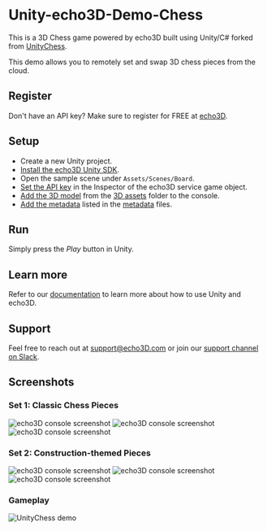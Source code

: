 # Unity-echo3D-Demo-Chess

This is a 3D Chess game powered by echo3D built using Unity/C# forked from [UnityChess](https://github.com/ErkrodC/UnityChess/).

This demo allows you to remotely set and swap 3D chess pieces from the cloud.

## Register
Don't have an API key? Make sure to register for FREE at [echo3D](https://www.echo3D.com/signup).

## Setup
* Create a new Unity project.
* [Install the echo3D Unity SDK](https://docs.echo3D.co/unity/installation).
* Open the sample scene under `Assets/Scenes/Board`.
* [Set the API key](https://docs.echo3D.com/unity/using-the-sdk) in the Inspector of the echo3D service game object.
* [Add the 3D model](https://docs.echo3D.com/quickstart/add-a-3d-model) from the [3D assets](./Example%20Assets/3D%20Assets) folder to the console.
* [Add the metadata](https://docs.echo3D.com/web-console/manage-pages/data-page/how-to-add-data#adding-metadata) listed in the [metadata](./Example%20Assets/3D%20Assets) files.

## Run
Simply press the _Play_ button in Unity.

## Learn more
Refer to our [documentation](https://docs.echo3D.com/unity/) to learn more about how to use Unity and echo3D.

## Support
Feel free to reach out at [support@echo3D.com](mailto:support@echo3D.com) or join our [support channel on Slack](https://go.echo3D.co/join). 

## Screenshots

### Set 1: Classic Chess Pieces 
![echo3D console screenshot](/Example%20Assets/Screenshots/Set%201/echo3D%20-%20Chess%20Pieces%20-%20Assets.jpg)
![echo3D console screenshot](/Example%20Assets/Screenshots/Set%201/echo3D%20-%20Chess%20Pieces%20-%20Data.jpg)
![echo3D console screenshot](/Example%20Assets/Screenshots/Set%201/echo3D%20-%20Chess%20Pieces.gif)

### Set 2: Construction-themed Pieces
![echo3D console screenshot](/Example%20Assets/Screenshots/Set%202/echo3D%20-%20Chess%20Pieces%20-%20Assets.jpg)
![echo3D console screenshot](/Example%20Assets/Screenshots/Set%202/echo3D%20-%20Chess%20Pieces%20-%20Data.jpg)
![echo3D console screenshot](/Example%20Assets/Screenshots/Set%202/echo3D%20-%20Chess%20Pieces.gif)

### Gameplay
![UnityChess demo](https://media.githubusercontent.com/media/ErkrodC/UnityChess/development/UnityChess.gif)
